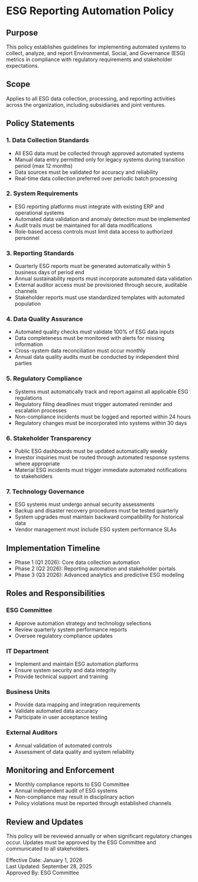 # ESG Reporting Automation Policy

## Purpose
This policy establishes guidelines for implementing automated systems to collect, analyze, and report Environmental, Social, and Governance (ESG) metrics in compliance with regulatory requirements and stakeholder expectations.

## Scope
Applies to all ESG data collection, processing, and reporting activities across the organization, including subsidiaries and joint ventures.

## Policy Statements

### 1. Data Collection Standards
- All ESG data must be collected through approved automated systems
- Manual data entry permitted only for legacy systems during transition period (max 12 months)
- Data sources must be validated for accuracy and reliability
- Real-time data collection preferred over periodic batch processing

### 2. System Requirements
- ESG reporting platforms must integrate with existing ERP and operational systems
- Automated data validation and anomaly detection must be implemented
- Audit trails must be maintained for all data modifications
- Role-based access controls must limit data access to authorized personnel

### 3. Reporting Standards
- Quarterly ESG reports must be generated automatically within 5 business days of period end
- Annual sustainability reports must incorporate automated data validation
- External auditor access must be provisioned through secure, auditable channels
- Stakeholder reports must use standardized templates with automated population

### 4. Data Quality Assurance
- Automated quality checks must validate 100% of ESG data inputs
- Data completeness must be monitored with alerts for missing information
- Cross-system data reconciliation must occur monthly
- Annual data quality audits must be conducted by independent third parties

### 5. Regulatory Compliance
- Systems must automatically track and report against all applicable ESG regulations
- Regulatory filing deadlines must trigger automated reminder and escalation processes
- Non-compliance incidents must be logged and reported within 24 hours
- Regulatory changes must be incorporated into systems within 30 days

### 6. Stakeholder Transparency
- Public ESG dashboards must be updated automatically weekly
- Investor inquiries must be routed through automated response systems where appropriate
- Material ESG incidents must trigger immediate automated notifications to stakeholders

### 7. Technology Governance
- ESG systems must undergo annual security assessments
- Backup and disaster recovery procedures must be tested quarterly
- System upgrades must maintain backward compatibility for historical data
- Vendor management must include ESG system performance SLAs

## Implementation Timeline
- Phase 1 (Q1 2026): Core data collection automation
- Phase 2 (Q2 2026): Reporting automation and stakeholder portals
- Phase 3 (Q3 2026): Advanced analytics and predictive ESG modeling

## Roles and Responsibilities

### ESG Committee
- Approve automation strategy and technology selections
- Review quarterly system performance reports
- Oversee regulatory compliance updates

### IT Department
- Implement and maintain ESG automation platforms
- Ensure system security and data integrity
- Provide technical support and training

### Business Units
- Provide data mapping and integration requirements
- Validate automated data accuracy
- Participate in user acceptance testing

### External Auditors
- Annual validation of automated controls
- Assessment of data quality and system reliability

## Monitoring and Enforcement
- Monthly compliance reports to ESG Committee
- Annual independent audit of ESG systems
- Non-compliance may result in disciplinary action
- Policy violations must be reported through established channels

## Review and Updates
This policy will be reviewed annually or when significant regulatory changes occur. Updates must be approved by the ESG Committee and communicated to all stakeholders.

Effective Date: January 1, 2026  
Last Updated: September 28, 2025  
Approved By: ESG Committee